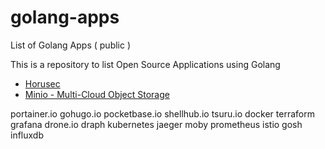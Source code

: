 # golang-apps
List of Golang Apps ( public ) 

This is a repository to list Open Source Applications using Golang 

- [Horusec](https://horusec.io)
- [Minio - Multi-Cloud Object Storage](https://min.io)

portainer.io
gohugo.io
pocketbase.io
shellhub.io
tsuru.io
docker
terraform
grafana
drone.io
draph
kubernetes
jaeger
moby
prometheus
istio
gosh
influxdb

